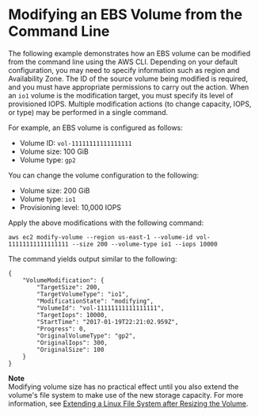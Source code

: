 # Modifying an EBS Volume from the Command Line<a name="cli-modify"></a>

The following example demonstrates how an EBS volume can be modified from the command line using the AWS CLI\. Depending on your default configuration, you may need to specify information such as region and Availability Zone\. The ID of the source volume being modified is required, and you must have appropriate permissions to carry out the action\. When an `io1` volume is the modification target, you must specify its level of provisioned IOPS\. Multiple modification actions \(to change capacity, IOPS, or type\) may be performed in a single command\.

<a name="cli-modify-size"></a>For example, an EBS volume is configured as follows:
+ Volume ID: `vol-11111111111111111`
+ Volume size: 100 GiB
+ Volume type: `gp2`

You can change the volume configuration to the following:
+ Volume size: 200 GiB
+ Volume type: `io1`
+ Provisioning level: 10,000 IOPS

Apply the above modifications with the following command:

```
aws ec2 modify-volume --region us-east-1 --volume-id vol-11111111111111111 --size 200 --volume-type io1 --iops 10000
```

The command yields output similar to the following:

```
{
    "VolumeModification": {
        "TargetSize": 200,
        "TargetVolumeType": "io1",
        "ModificationState": "modifying",
        "VolumeId": "vol-11111111111111111",
        "TargetIops": 10000,
        "StartTime": "2017-01-19T22:21:02.959Z",
        "Progress": 0,
        "OriginalVolumeType": "gp2",
        "OriginalIops": 300,
        "OriginalSize": 100
    }
}
```

**Note**  
Modifying volume size has no practical effect until you also extend the volume's file system to make use of the new storage capacity\. For more information, see [Extending a Linux File System after Resizing the Volume](recognize-expanded-volume-linux.md)\.